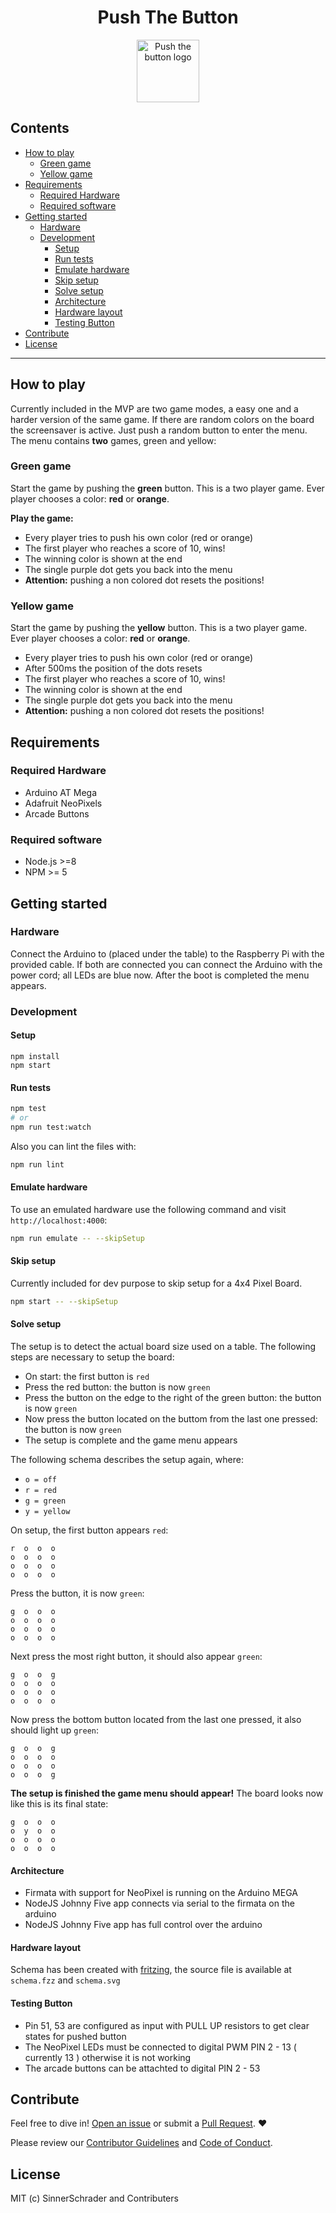 <h1 align="center">Push The Button</h1>
<p align="center">
    <img
        src="logo.gif"
        width="100"
        height="100"
        alt="Push the button logo"
    />
</p>

## Contents

* [How to play](#how-to-play)
    * [Green game](#green-game)
    * [Yellow game](#yellow-game)
* [Requirements](#requirements)
    * [Required Hardware](#required-hardware)
    * [Required software](#required-software)
* [Getting started](#getting-started)
    * [Hardware](#hardware)
    * [Development](#development)
        * [Setup](#setup)
        * [Run tests](#run-tests)
        * [Emulate hardware](#emulate-hardware)
        * [Skip setup](#skip-setup)
        * [Solve setup](#solve-setup)
        * [Architecture](#architecture)
        * [Hardware layout](#hardware-layout)
        * [Testing Button](#testing-button)
* [Contribute](#contribute)
* [License](#license)

* * *

## How to play

Currently included in the MVP are two game modes, a easy one and a harder version of the same game. If there are random colors on the board the screensaver is active. Just push a random button to enter the menu. The menu contains **two** games, green and yellow:

### Green game

Start the game by pushing the **green** button. This is a two player game. Ever player chooses a color: **red** or **orange**.

**Play the game:**

* Every player tries to push his own color (red or orange)
* The first player who reaches a score of 10, wins!
* The winning color is shown at the end
* The single purple dot gets you back into the menu
* **Attention:** pushing a non colored dot resets the positions!

### Yellow game

Start the game by pushing the **yellow** button. This is a two player game. Ever player chooses a color: **red** or **orange**.

* Every player tries to push his own color (red or orange)
* After 500ms the position of the dots resets
* The first player who reaches a score of 10, wins!
* The winning color is shown at the end
* The single purple dot gets you back into the menu
* **Attention:** pushing a non colored dot resets the positions!

## Requirements

### Required Hardware

- Arduino AT Mega
- Adafruit NeoPixels
- Arcade Buttons

### Required software

- Node.js >=8
- NPM >= 5

## Getting started

### Hardware

Connect the Arduino to (placed under the table) to the Raspberry Pi with the provided cable. If both are connected you can connect the Arduino with the power cord; all LEDs are blue now. After the boot is completed the menu appears.

### Development

#### Setup

```
npm install
npm start
```

#### Run tests

```sh
npm test
# or
npm run test:watch
```

Also you can lint the files with:

```sh
npm run lint
```

#### Emulate hardware

To use an emulated hardware use the following command and visit `http://localhost:4000`:

```sh
npm run emulate -- --skipSetup
```

#### Skip setup

Currently included for dev purpose to skip setup for a 4x4 Pixel Board.

```sh
npm start -- --skipSetup
```

#### Solve setup

The setup is to detect the actual board size used on a table. The following steps are necessary to setup the board:

* On start: the first button is `red`
* Press the red button: the button is now `green`
* Press the button on the edge to the right of the green button: the button is now `green`
* Now press the button located on the buttom from the last one pressed: the button is now `green`
* The setup is complete and the game menu appears

The following schema describes the setup again, where:

* `o = off`
* `r = red`
* `g = green`
* `y = yellow`

On setup, the first button appears `red`:

```
r  o  o  o
o  o  o  o
o  o  o  o
o  o  o  o
```

Press the button, it is now `green`:

```
g  o  o  o
o  o  o  o
o  o  o  o
o  o  o  o
```

Next press the most right button, it should also appear `green`:

```
g  o  o  g
o  o  o  o
o  o  o  o
o  o  o  o
```

Now press the bottom button located from the last one pressed, it also should light up `green`:

```
g  o  o  g
o  o  o  o
o  o  o  o
o  o  o  g
```

**The setup is finished the game menu should appear!** The board looks now like this is its final state:

```
g  o  o  o
o  y  o  o
o  o  o  o
o  o  o  o
```

#### Architecture

- Firmata with support for NeoPixel is running on the Arduino MEGA
- NodeJS Johnny Five app connects via serial to the firmata on the arduino
- NodeJS Johnny Five app has full control over the arduino

#### Hardware layout

Schema has been created with [fritzing][1], the source file is available at `schema.fzz` and `schema.svg`

#### Testing Button

- Pin 51, 53 are configured as input with PULL UP resistors to get clear states for pushed button
- The NeoPixel LEDs must be connected to digital PWM PIN 2 - 13 ( currently 13 ) otherwise it is not working
- The arcade buttons can be attachted to digital PIN 2 - 53

[1]: http://fritzing.org/home/


## Contribute

Feel free to dive in! [Open an issue](https://github.com/sinnerschrader/push-the-button/issues/new) or submit a [Pull Request](https://github.com/sinnerschrader/push-the-button/pull/new/master). :heart:

Please review our [Contributor Guidelines](https://github.com/sinnerschrader/push-the-button/blob/master/CONTRIBUTING.md) and [Code of Conduct](https://github.com/sinnerschrader/push-the-button/blob/master/CODE_OF_CONDUCT.md).


## License

MIT (c) SinnerSchrader and Contributers
